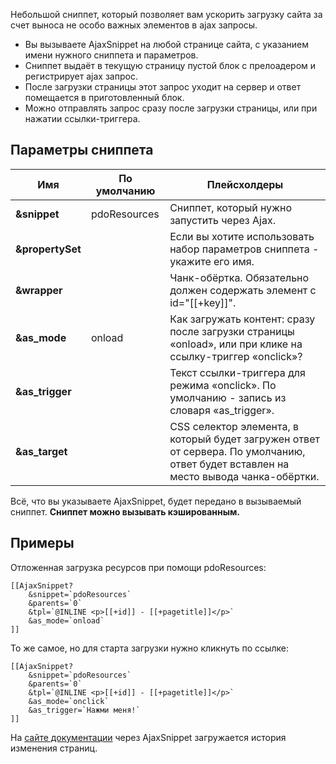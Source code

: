 Небольшой сниппет, который позволяет вам ускорить загрузку сайта за счет выноса не особо важных элементов в ajax запросы.

* Вы вызываете AjaxSnippet на любой странице сайта, с указанием имени нужного сниппета и параметров.
* Сниппет выдаёт в текущую страницу пустой блок с прелоадером и регистрирует ajax запрос.
* После загрузки страницы этот запрос уходит на сервер и ответ помещается в приготовленный блок.
* Можно отправлять запрос сразу после загрузки страницы, или при нажатии ссылки-триггера.

## Параметры сниппета

Имя					| По умолчанию	| Плейсхолдеры
--------------------|---------------|-----------------------------------------------------------
**&snippet**		| pdoResources	| Сниппет, который нужно запустить через Ajax.
**&propertySet**	|  				| Если вы хотите использовать набор параметров сниппета - укажите его имя.
**&wrapper**		|  				| Чанк-обёртка. Обязательно должен содержать элемент с id="[[+key]]".
**&as_mode**		| onload		| Как загружать контент: сразу после загрузки страницы «onload», или при клике на ссылку-триггер «onclick»?
**&as_trigger**		|  				| Текст ссылки-триггера для режима «onclick». По умолчанию - запись из словаря «as_trigger».
**&as_target**		|  				| CSS селектор элемента, в который будет загружен ответ от сервера. По умолчанию, ответ будет вставлен на место вывода чанка-обёртки.

Всё, что вы указываете AjaxSnippet, будет передано в вызываемый сниппет. **Сниппет можно вызывать кэшированным.**

## Примеры
Отложенная загрузка ресурсов при помощи pdoResources:
```
[[AjaxSnippet?
	&snippet=`pdoResources`
	&parents=`0`
	&tpl=`@INLINE <p>[[+id]] - [[+pagetitle]]</p>`
	&as_mode=`onload`
]]
```

То же самое, но для старта загрузки нужно кликнуть по ссылке:
```
[[AjaxSnippet?
	&snippet=`pdoResources`
	&parents=`0`
	&tpl=`@INLINE <p>[[+id]] - [[+pagetitle]]</p>`
	&as_mode=`onclick`
	&as_trigger=`Нажми меня!`
]]
```

На [сайте документации][1] через AjaxSnippet загружается история изменения страниц.

[1]: http://docs.modx.pro
